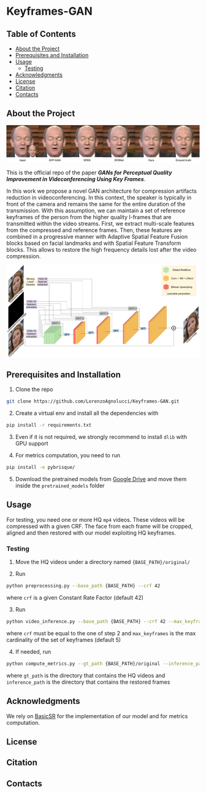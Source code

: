 # Keyframes-GAN

## Table of Contents

* [About the Project](#about-the-project)
* [Prerequisites and Installation](#prerequisites-and-installation)
* [Usage](#usage)
  * [Testing](#testing)
* [Acknowledgments](#acknowledgments)
* [License](#license)
* [Citation](#citation)
* [Contacts](#contacts)

## About the Project
![Inference example](media/inference_example.png)

This is the official repo of the paper ***GANs for Perceptual Quality Improvement in Videconferencing Using Key Frames***.

In this work we propose a novel GAN architecture for compression artifacts reduction in videoconferencing. In this context,
the speaker is typically in front of the camera and remains the same for the entire duration of the transmission.
With this assumption, we can maintain a set of reference keyframes of the person from the higher quality I-frames that
are transmitted within the video streams. First, we extract multi-scale features from the compressed and reference frames.
Then, these features are combined in a progressive manner with Adaptive Spatial Feature Fusion blocks based on facial
landmarks and with Spatial Feature Transform blocks. This allows to restore the high frequency details lost after the
video compression.

![Architecture](media/architecture.png)

## Prerequisites and Installation
1. Clone the repo
```sh
git clone https://github.com/LorenzoAgnolucci/Keyframes-GAN.git
```


2. Create a virtual env and install all the dependencies with
```sh
pip install -r requirements.txt
```


3. Even if it is not required, we strongly recommend to install ```dlib``` with GPU support


4. For metrics computation, you need to run
```sh
pip install -e pybrisque/
```


5. Download the pretrained models from [Google Drive](https://drive.google.com/drive/folders/1Hmd7k2KuLQd-A8DYbEhSgC49DQEAKwKm?usp=sharing)
and move them inside the ```pretrained_models``` folder

   
## Usage
For testing, you need one or more HQ ```mp4``` videos. These videos will be compressed with a given CRF. The face from each frame
will be cropped, aligned and then restored with our model exploiting HQ keyframes.

### Testing
1. Move the HQ videos under a directory named ```{BASE_PATH}/original/```


2. Run
```sh
python preprocessing.py --base_path {BASE_PATH} --crf 42
```

where ```crf``` is a given Constant Rate Factor (default 42)

3. Run
```sh
python video_inference.py --base_path {BASE_PATH} --crf 42 --max_keyframes 5
```
where ```crf``` must be equal to the one of step 2 and ```max_keyframes``` is the max cardinality of the set of keyframes (default 5)

4. If needed, run
```sh
python compute_metrics.py --gt_path {BASE_PATH}/original --inference_path inference/DMSASFFNet/max_keyframes_5/LFU
```
where ```gt_path``` is the directory that contains the HQ videos and ```inference_path``` is the directory that contains the restored frames

## Acknowledgments
We rely on [BasicSR](https://github.com/xinntao/BasicSR) for the implementation of our model and for metrics computation.
## License
## Citation
## Contacts
